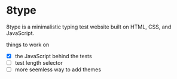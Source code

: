 # 8type

8type is a minimalistic typing test website built on HTML, CSS, and JavaScript. 

things to work on
- [x] the JavaScript behind the tests
- [ ] test length selector
- [ ] more seemless way to add themes
